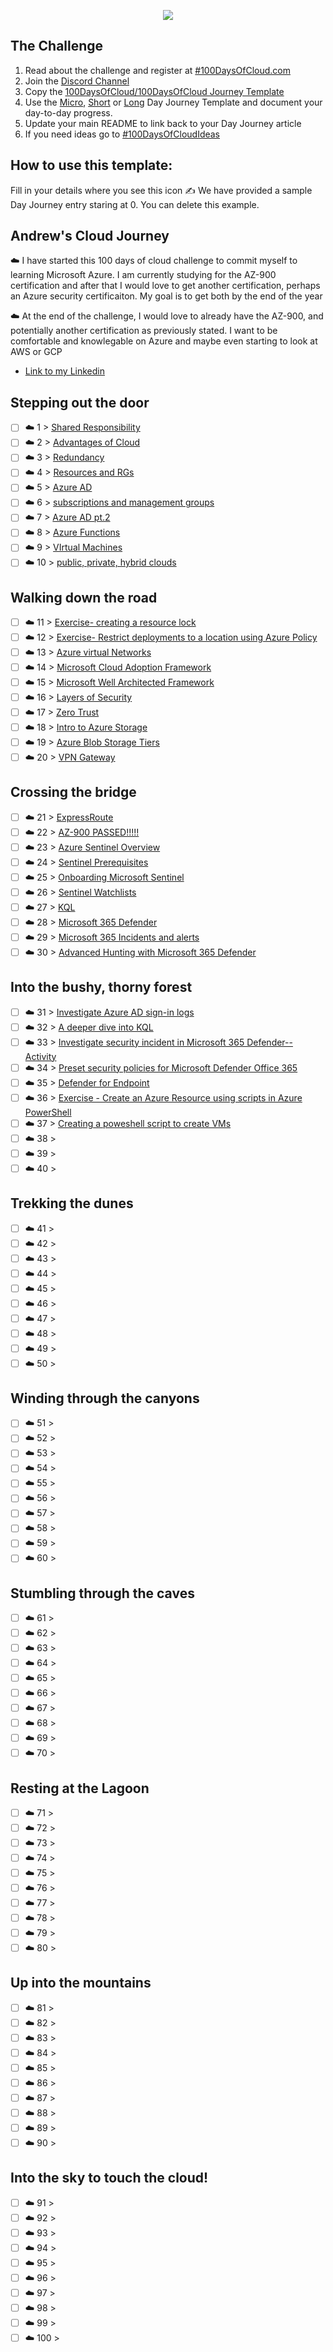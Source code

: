 <p align="center">
  <img src="banner.png">
</p>

## The Challenge
1. Read about the challenge and register at [#100DaysOfCloud.com](https://100DaysOfCloud.com)
2. Join the [Discord Channel](https://discord.gg/c6Db8nY)
3. Copy the [100DaysOfCloud/100DaysOfCloud Journey Template](https://github.com/100DaysOfCloud/100DaysOfCloud/generate)
4. Use the [Micro](Templates/000-DAY-ARTICLE-MICRO-TEMPLATE.md), [Short](Templates/001-DAY-ARTICLE-SHORT-TEMPLATE.md) or [Long](Templates/002-DAY-ARTICLE-LONG-TEMPLATE.md) Day Journey Template and document your day-to-day progress.
5. Update your main README to link back to your Day Journey article
4. If you need ideas go to [#100DaysOfCloudIdeas](https://github.com/100DaysOfCloud/100DaysOfCloudIdeas)

## How to use this template:
Fill in your details where you see this icon ✍️
We have provided a sample Day Journey entry staring at 0. You can delete this example.

## Andrew's Cloud Journey


☁️ I have started this 100 days of cloud challenge to commit myself to learning Microsoft Azure. I am currently studying for the AZ-900 certification and after that I would love to get another certification, perhaps an Azure security certificaiton. My goal is to get both by the end of the year

☁️ At the end of the challenge, I would love to already have the AZ-900, and potentially another certification as previously stated. I want to be comfortable and knowlegable on Azure and maybe even starting to look at AWS or GCP


- [Link to my Linkedin](https://www.linkedin.com/in/andrew-leddy-93a980216/)

## Stepping out the door

- [ ] ☁️ 1 > [Shared Responsibility](Journey/001/Readme.md)
- [ ] ☁️ 2 > [Advantages of Cloud](Journey/002/Readme.md)
- [ ] ☁️ 3 > [Redundancy](Journey/003/Readme.md)
- [ ] ☁️ 4 > [Resources and RGs](Journey/004/Readme.md)
- [ ] ☁️ 5 > [Azure AD](Journey/005/Readme.md)
- [ ] ☁️ 6 > [subscriptions and management groups](Journey/006/Readme.md)
- [ ] ☁️ 7 > [Azure AD pt.2](Journey/007/Readme.md)
- [ ] ☁️ 8 > [Azure Functions](Journey/008/Readme.md)
- [ ] ☁️ 9 > [VIrtual Machines](Journey/009/Readme.md)
- [ ] ☁️ 10 > [public, private, hybrid clouds](Journey/010/Readme.md)

## Walking down the road

- [ ] ☁️ 11 > [Exercise- creating a resource lock](Journey/011/Readme.md)
- [ ] ☁️ 12 > [Exercise- Restrict deployments to a location using Azure Policy](Journey/012/Readme.md)
- [ ] ☁️ 13 > [Azure virtual Networks](Journey/013/Readme.md)
- [ ] ☁️ 14 > [Microsoft Cloud Adoption Framework](Journey/014/Readme.md)
- [ ] ☁️ 15 > [Microsoft Well Architected Framework](Journey/015/Readme.md)
- [ ] ☁️ 16 > [Layers of Security](Journey/016/Readme.md)
- [ ] ☁️ 17 > [Zero Trust](Journey/017/Readme.md)
- [ ] ☁️ 18 > [Intro to Azure Storage](Journey/018/Readme.md)
- [ ] ☁️ 19 > [Azure Blob Storage Tiers](Journey/019/Readme.md)
- [ ] ☁️ 20 > [VPN Gateway](Journey/020/Readme.md)

## Crossing the bridge

- [ ] ☁️ 21 > [ExpressRoute](Journey/021/Readme.md)
- [ ] ☁️ 22 > [AZ-900 PASSED!!!!!](Journey/022/Readme.md)
- [ ] ☁️ 23 > [Azure Sentinel Overview](Journey/023/Readme.md)
- [ ] ☁️ 24 > [Sentinel Prerequisites](Journey/024/Readme.md)
- [ ] ☁️ 25 > [Onboarding Microsoft Sentinel](Journey/025/Readme.md)
- [ ] ☁️ 26 > [Sentinel Watchlists](Journey/026/Readme.md)
- [ ] ☁️ 27 > [KQL](Journey/027/Readme.md)
- [ ] ☁️ 28 > [Microsoft 365 Defender](Journey/028/Readme.md)
- [ ] ☁️ 29 > [Microsoft 365 Incidents and alerts](Journey/029/Readme.md)
- [ ] ☁️ 30 > [Advanced Hunting with Microsoft 365 Defender](Journey/030/Readme.md)

## Into the bushy, thorny forest

- [ ] ☁️ 31 > [Investigate Azure AD sign-in logs](Journey/031/Readme.md)
- [ ] ☁️ 32 > [A deeper dive into KQL](Journey/032/Readme.md)
- [ ] ☁️ 33 > [Investigate security incident in Microsoft 365 Defender-- Activity](Journey/033/Readme.md)
- [ ] ☁️ 34 > [Preset security policies for Microsoft Defender Office 365](Journey/034/Readme.md)
- [ ] ☁️ 35 > [Defender for Endpoint](Journey/035/Readme.md)
- [ ] ☁️ 36 > [Exercise - Create an Azure Resource using scripts in Azure PowerShell](Journey/036/Readme.md)
- [ ] ☁️ 37 > [Creating a poweshell script to create VMs ](Journey/037/Readme.md)
- [ ] ☁️ 38 > [](Journey/038/Readme.md)
- [ ] ☁️ 39 > [](Journey/039/Readme.md)
- [ ] ☁️ 40 > [](Journey/040/Readme.md)

## Trekking the dunes

- [ ] ☁️ 41 > [](Journey/041/Readme.md)
- [ ] ☁️ 42 > [](Journey/042/Readme.md)
- [ ] ☁️ 43 > [](Journey/043/Readme.md)
- [ ] ☁️ 44 > [](Journey/044/Readme.md)
- [ ] ☁️ 45 > [](Journey/045/Readme.md)
- [ ] ☁️ 46 > [](Journey/046/Readme.md)
- [ ] ☁️ 47 > [](Journey/047/Readme.md)
- [ ] ☁️ 48 > [](Journey/048/Readme.md)
- [ ] ☁️ 49 > [](Journey/049/Readme.md)
- [ ] ☁️ 50 > [](Journey/050/Readme.md)

## Winding through the canyons

- [ ] ☁️ 51 > [](Journey/051/Readme.md)
- [ ] ☁️ 52 > [](Journey/052/Readme.md)
- [ ] ☁️ 53 > [](Journey/053/Readme.md)
- [ ] ☁️ 54 > [](Journey/054/Readme.md)
- [ ] ☁️ 55 > [](Journey/055/Readme.md)
- [ ] ☁️ 56 > [](Journey/056/Readme.md)
- [ ] ☁️ 57 > [](Journey/057/Readme.md)
- [ ] ☁️ 58 > [](Journey/058/Readme.md)
- [ ] ☁️ 59 > [](Journey/059/Readme.md)
- [ ] ☁️ 60 > [](Journey/060/Readme.md)

## Stumbling through the caves

- [ ] ☁️ 61 > [](Journey/061/Readme.md)
- [ ] ☁️ 62 > [](Journey/062/Readme.md)
- [ ] ☁️ 63 > [](Journey/063/Readme.md)
- [ ] ☁️ 64 > [](Journey/064/Readme.md)
- [ ] ☁️ 65 > [](Journey/065/Readme.md)
- [ ] ☁️ 66 > [](Journey/066/Readme.md)
- [ ] ☁️ 67 > [](Journey/067/Readme.md)
- [ ] ☁️ 68 > [](Journey/068/Readme.md)
- [ ] ☁️ 69 > [](Journey/069/Readme.md)
- [ ] ☁️ 70 > [](Journey/070/Readme.md)

## Resting at the Lagoon

- [ ] ☁️ 71 > [](Journey/071/Readme.md)
- [ ] ☁️ 72 > [](Journey/072/Readme.md)
- [ ] ☁️ 73 > [](Journey/073/Readme.md)
- [ ] ☁️ 74 > [](Journey/074/Readme.md)
- [ ] ☁️ 75 > [](Journey/075/Readme.md)
- [ ] ☁️ 76 > [](Journey/076/Readme.md)
- [ ] ☁️ 77 > [](Journey/077/Readme.md)
- [ ] ☁️ 78 > [](Journey/078/Readme.md)
- [ ] ☁️ 79 > [](Journey/079/Readme.md)
- [ ] ☁️ 80 > [](Journey/080/Readme.md)

## Up into the mountains

- [ ] ☁️ 81 > [](Journey/081/Readme.md)
- [ ] ☁️ 82 > [](Journey/082/Readme.md)
- [ ] ☁️ 83 > [](Journey/083/Readme.md)
- [ ] ☁️ 84 > [](Journey/084/Readme.md)
- [ ] ☁️ 85 > [](Journey/085/Readme.md)
- [ ] ☁️ 86 > [](Journey/086/Readme.md)
- [ ] ☁️ 87 > [](Journey/087/Readme.md)
- [ ] ☁️ 88 > [](Journey/088/Readme.md)
- [ ] ☁️ 89 > [](Journey/089/Readme.md)
- [ ] ☁️ 90 > [](Journey/090/Readme.md)

## Into the sky to touch the cloud!

- [ ] ☁️ 91 > [](Journey/091/Readme.md)
- [ ] ☁️ 92 > [](Journey/092/Readme.md)
- [ ] ☁️ 93 > [](Journey/093/Readme.md)
- [ ] ☁️ 94 > [](Journey/094/Readme.md)
- [ ] ☁️ 95 > [](Journey/095/Readme.md)
- [ ] ☁️ 96 > [](Journey/096/Readme.md)
- [ ] ☁️ 97 > [](Journey/097/Readme.md)
- [ ] ☁️ 98 > [](Journey/098/Readme.md)
- [ ] ☁️ 99 > [](Journey/099/Readme.md)
- [ ] ☁️ 100 > [](Journey/100/Readme.md)
